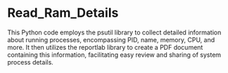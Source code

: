 # Read_Ram_Details
This Python code employs the psutil library to collect detailed information about running processes, encompassing PID, name, memory, CPU, and more. It then utilizes the reportlab library to create a PDF document containing this information, facilitating easy review and sharing of system process details.
